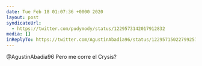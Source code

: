 ```yaml
---
date: Tue Feb 18 01:07:36 +0000 2020
layout: post
syndicateUrl:
  - https://twitter.com/pudymody/status/1229573142017912832
media: []
inReplyTo: https://twitter.com/AgustinAbadia96/status/1229571502279925761
---
```

@AgustinAbadia96 Pero me corre el Crysis?

